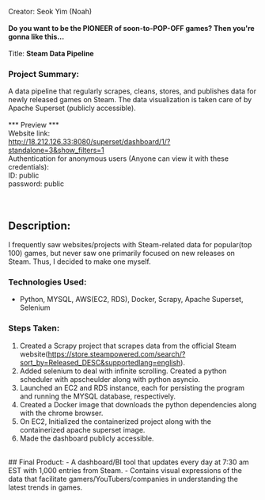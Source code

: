 Creator: Seok Yim (Noah)
<br><br>
<strong>Do you want to be the PIONEER of soon-to-POP-OFF games? Then you're gonna like this...</strong>
<br><br>
Title: <strong>Steam Data Pipeline</strong>
<br>
### Project Summary: 
A data pipeline that regularly scrapes, cleans, stores, and publishes data for newly released games on Steam. The data visualization is taken care of by Apache Superset (publicly accessible).
<br><br>
*** Preview ***<br>
Website link:<br>
http://18.212.126.33:8080/superset/dashboard/1/?standalone=3&show_filters=1
<br>
Authentication for anonymous users (Anyone can view it with these credentials):<br>
ID: public<br>
password: public<br>
<br><br>
## Description:
I frequently saw websites/projects with Steam-related data for popular(top 100) games, but never saw one primarily focused on new releases on Steam. Thus, I decided to make one myself.
### Technologies Used:
- Python, MYSQL, AWS(EC2, RDS), Docker, Scrapy, Apache Superset, Selenium
### Steps Taken:
1) Created a Scrapy project that scrapes data from the official Steam website(https://store.steampowered.com/search/?sort_by=Released_DESC&supportedlang=english).
2) Added selenium to deal with infinite scrolling. Created a python scheduler with apscheulder along with python asyncio.
3) Launched an EC2 and RDS instance, each for persisting the program and running the MYSQL database, respectively.
4) Created a Docker image that downloads the python dependencies along with the chrome browser.
5) On EC2, Initialized the containerized project along with the containerized apache superset image.
6) Made the dashboard publicly accessible.
<br>
## Final Product:
- A dashboard/BI tool that updates every day at 7:30 am EST with 1,000 entries from Steam.
- Contains visual expressions of the data that facilitate gamers/YouTubers/companies in understanding the latest trends in games.
